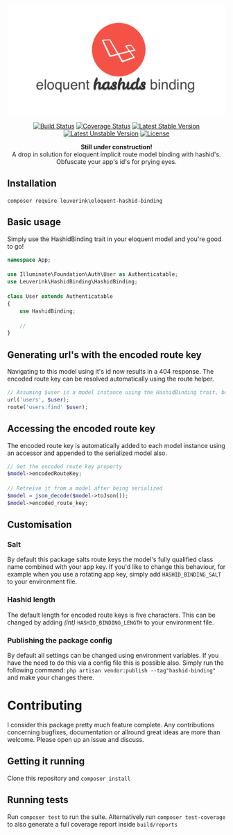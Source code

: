 <p align="center">
    <img src=".github/open-graph-logo.png" width="660">
</p>

<p align="center">
    <a href="https://travis-ci.org/gwleuverink/eloquent-hashid-binding"><img src="https://travis-ci.org/gwleuverink/eloquent-hashid-binding.svg?branch=master" alt="Build Status"></a>
    <a href='https://coveralls.io/github/gwleuverink/eloquent-hashid-binding?branch=master'><img src='https://coveralls.io/repos/github/gwleuverink/eloquent-hashid-binding/badge.svg?branch=master' alt='Coverage Status' /></a>
    <a href="https://packagist.org/packages/leuverink/eloquent-hashid-binding"><img src="https://poser.pugx.org/leuverink/eloquent-hashid-binding/v/stable.svg" alt="Latest Stable Version"></a>
    <a href="https://packagist.org/packages/leuverink/eloquent-hashid-binding"><img src="https://poser.pugx.org/leuverink/eloquent-hashid-binding/v/unstable.svg" alt="Latest Unstable Version"></a>
    <a href="https://packagist.org/packages/leuverink/eloquent-hashid-binding"><img src="https://poser.pugx.org/leuverink/eloquent-hashid-binding/license.svg" alt="License"></a>
</p>

<p align="center">
    <b>Still under construction!</b>
    <br />
    A drop in solution for eloquent implicit route model binding with hashid's. 
    <br />
    Obfuscate your app's id's for prying eyes.
</p>


## Installation

`composer require leuverink\eloquent-hashid-binding`

## Basic usage

Simply use the HashidBinding trait in your eloquent model and you're good to go!

``` php
namespace App;

use Illuminate\Foundation\Auth\User as Authenticatable;
use Leuverink\HashidBinding\HashidBinding;

class User extends Authenticatable
{
    use HashidBinding;

    //
}
```

## Generating url's with the encoded route key
Navigating to this model using it's id now results in a 404 response. The encoded route key can be resolved automatically using the route helper.

``` php
// Assuming $user is a model instance using the HashidBinding trait, both functions below will generate "domain.test/users/rvBVv"
url('users', $user);
route('users:find' $user);
```

## Accessing the encoded route key
The encoded route key is automatically added to each model instance using an accessor and appended to the serialized model also.

``` php
// Get the encoded route key property
$model->encodedRouteKey;

// Retreive it from a model after being serialized
$model = json_decode($model->toJson());
$model->encoded_route_key;
```

## Customisation
### Salt
By default this package salts route keys the model's fully qualified class name combined with your app key. If you'd like to change this behaviour, for example when you use a rotating app key, simply add `HASHID_BINDING_SALT` to your environment file.

### Hashid length
The default length for encoded route keys is five characters. This can be changed by adding *(int)* `HASHID_BINDING_LENGTH` to your environment file.

### Publishing the package config
By default all settings can be changed using environment variables. If you have the need to do this via a config file this is possible also. Simply run the following command:
`php artisan vendor:publish --tag"hashid-binding"` and make your changes there.

# Contributing
I consider this package pretty much feature complete. Any contributions concerning bugfixes, documentation or allround great ideas are more than welcome. Please open up an issue and discuss.

## Getting it running
Clone this repository and `composer install`

## Running tests
Run `composer test` to run the suite. Alternatively run `composer test-coverage` to also generate a full coverage report inside `build/reports`
